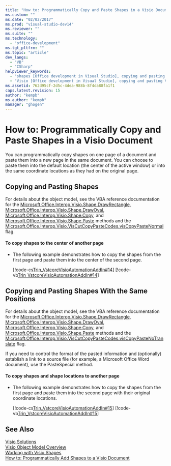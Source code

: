 ```yaml
---
title: "How to: Programmatically Copy and Paste Shapes in a Visio Document | Microsoft Docs"
ms.custom: ""
ms.date: "02/02/2017"
ms.prod: "visual-studio-dev14"
ms.reviewer: ""
ms.suite: ""
ms.technology: 
  - "office-development"
ms.tgt_pltfrm: ""
ms.topic: "article"
dev_langs: 
  - "VB"
  - "CSharp"
helpviewer_keywords: 
  - "shapes [Office development in Visual Studio], copying and pasting Visio shapes"
  - "Visio [Office development in Visual Studio], copying and pasting Visio shapes"
ms.assetid: 762d95cf-2d5c-4dea-988b-8f4da88fa1f1
caps.latest.revision: 15
author: "kempb"
ms.author: "kempb"
manager: "ghogen"
---
```

# How to: Programmatically Copy and Paste Shapes in a Visio Document
  You can programmatically copy shapes on one page of a document and paste them into a new page in the same document. You can choose to paste them into the default location (the center of the active window) or into the same coordinate locations as they had on the original page.  
  
## Copying and Pasting Shapes  
 For details about the object model, see the VBA reference documentation for the [Microsoft.Office.Interop.Visio.Shape.DrawRectangle](HV10070304), [Microsoft.Office.Interop.Visio.Shape.DrawOval](HV10070300), [Microsoft.Office.Interop.Visio.Shape.Copy](HV10070291), and [Microsoft.Office.Interop.Visio.Shape.Paste](HV10070437) methods and the [Microsoft.Office.Interop.Visio.VisCutCopyPasteCodes.visCopyPasteNormal](HV10071835) flag.  
  
#### To copy shapes to the center of another page  
  
-   The following example demonstrates how to copy the shapes from the first page and paste them into the center of the second page.  
  
     [!code-cs[Trin_VstcoreVisioAutomationAddIn#14](../vsto/codesnippet/CSharp/trin_vstcorevisioautomationaddin/ThisAddIn.cs#14)]
     [!code-vb[Trin_VstcoreVisioAutomationAddIn#14](../vsto/codesnippet/VisualBasic/trin_vstcorevisioautomationaddin/ThisAddIn.vb#14)]  
  
## Copying and Pasting Shapes With the Same Positions  
 For details about the object model, see the VBA reference documentation for the [Microsoft.Office.Interop.Visio.Shape.DrawRectangle](HV10070304), [Microsoft.Office.Interop.Visio.Shape.DrawOval](HV10070300), [Microsoft.Office.Interop.Visio.Shape.Copy](HV10070291), and [Microsoft.Office.Interop.Visio.Shape.Paste](HV10070437) methods and the [Microsoft.Office.Interop.Visio.VisCutCopyPasteCodes.visCopyPasteNoTranslate](HV10071835) flag.  
  
 If you need to control the format of the pasted information and (optionally) establish a link to a source file (for example, a Microsoft Office Word document), use the PasteSpecial method.  
  
#### To copy shapes and shape locations to another page  
  
-   The following example demonstrates how to copy the shapes from the first page and paste them into the second page with their original coordinate locations.  
  
     [!code-cs[Trin_VstcoreVisioAutomationAddIn#15](../vsto/codesnippet/CSharp/trin_vstcorevisioautomationaddin/ThisAddIn.cs#15)]
     [!code-vb[Trin_VstcoreVisioAutomationAddIn#15](../vsto/codesnippet/VisualBasic/trin_vstcorevisioautomationaddin/ThisAddIn.vb#15)]  
  
## See Also  
 [Visio Solutions](../vsto/visio-solutions.md)   
 [Visio Object Model Overview](../vsto/visio-object-model-overview.md)   
 [Working with Visio Shapes](../vsto/working-with-visio-shapes.md)   
 [How to: Programmatically Add Shapes to a Visio Document](../vsto/how-to-programmatically-add-shapes-to-a-visio-document.md)  
  
  